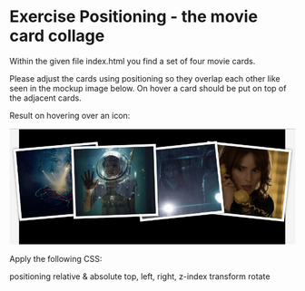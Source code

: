 # Exercise Positioning - the movie card collage

Within the given file index.html you find a set of four movie cards.

Please adjust the cards using positioning so they overlap each other like seen in the mockup image below. On hover a card should be put on top of the adjacent cards.

Result on hovering over an icon:

![Preview](result.gif)

Apply the following CSS:

positioning relative & absolute
top, left, right, z-index
transform rotate
